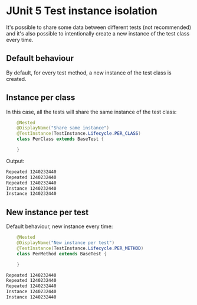 # JUnit 5 Test instance isolation

It's possible to share some data between different tests (not recommended) and it's also possible to intentionally
create a new instance of the test class every time. 

## Default behaviour

By default, for every test method, a new instance of the test class is created. 

## Instance per class

In this case, all the tests will share the same instance of the test class: 

```java
    @Nested
    @DisplayName("Share same instance")
    @TestInstance(TestInstance.Lifecycle.PER_CLASS)
    class PerClass extends BaseTest {

    }
```

Output: 

```markdown
Repeated 1240232440
Repeated 1240232440
Repeated 1240232440
Instance 1240232440
Instance 1240232440
```

## New instance per test

Default behaviour, new instance every time: 

```java
    @Nested
    @DisplayName("New instance per test")
    @TestInstance(TestInstance.Lifecycle.PER_METHOD)
    class PerMethod extends BaseTest {

    }
```

```markdown
Repeated 1240232440
Repeated 1240232440
Repeated 1240232440
Instance 1240232440
Instance 1240232440
```
